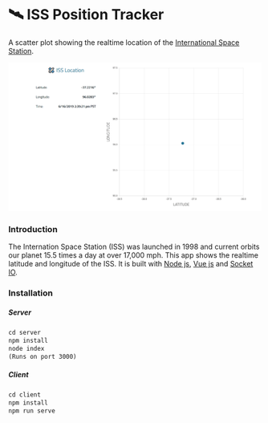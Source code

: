# 🛰️ ISS Position Tracker

A scatter plot showing the realtime location of the [International Space Station](https://en.wikipedia.org/wiki/International_Space_Station).

![Example](example.gif)

### Introduction
The Internation Space Station (ISS) was launched in 1998 and current orbits our planet 15.5 times a day at over 17,000 mph.  This app shows the realtime latitude and longitude of the ISS. It is built with [Node js](https://nodejs.org/en/), [Vue js](https://vuejs.org/) and [Socket IO](https://socket.io/).

### Installation

##### Server
```
cd server
npm install
node index
(Runs on port 3000)
```

##### Client
```
cd client
npm install
npm run serve
```
